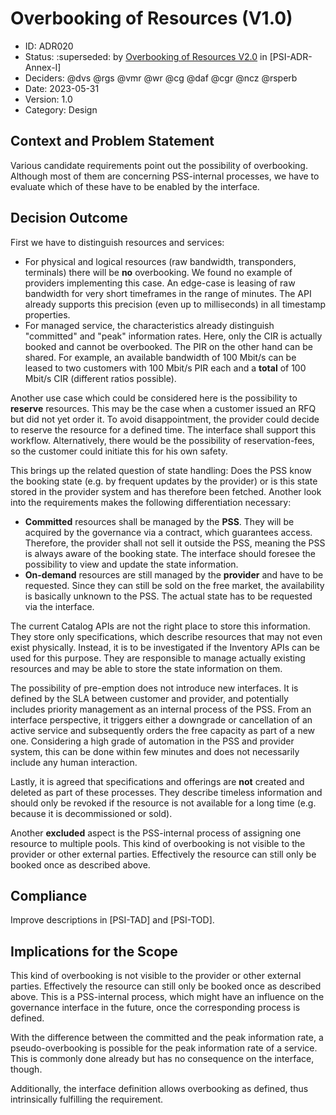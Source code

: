 # Overbooking of Resources (V1.0)

* ID: ADR020
* Status: :superseded: by [Overbooking of Resources V2.0](ADR020-overbooking-of-resources_V2.0.md) in [PSI-ADR-Annex-I]
* Deciders: @dvs @rgs @vmr @wr @cg @daf @cgr @ncz @rsperb
* Date: 2023-05-31
* Version: 1.0
* Category: Design

## Context and Problem Statement

Various candidate requirements point out the possibility of overbooking.
Although most of them are concerning PSS-internal processes, we have to evaluate which of these have to be enabled by the interface.

## Decision Outcome

First we have to distinguish resources and services:

* For physical and logical resources (raw bandwidth, transponders, terminals) there will be **no** overbooking.
  We found no example of providers implementing this case.
  An edge-case is leasing of raw bandwidth for very short timeframes in the range of minutes.
  The API already supports this precision (even up to milliseconds) in all timestamp properties.
* For managed service, the characteristics already distinguish "committed" and "peak" information rates.
  Here, only the CIR is actually booked and cannot be overbooked.
  The PIR on the other hand can be shared.
  For example, an available bandwidth of 100 Mbit/s can be leased to two customers with 100 Mbit/s PIR each and a **total** of 100 Mbit/s CIR (different ratios possible).

Another use case which could be considered here is the possibility to **reserve** resources.
This may be the case when a customer issued an RFQ but did not yet order it.
To avoid disappointment, the provider could decide to reserve the resource for a defined time.
The interface shall support this workflow.
Alternatively, there would be the possibility of reservation-fees, so the customer could initiate this for his own safety.

This brings up the related question of state handling:
Does the PSS know the booking state (e.g. by frequent updates by the provider) or is this state stored in the provider system and has therefore been fetched.
Another look into the requirements makes the following differentiation necessary:

* **Committed** resources shall be managed by the **PSS**.
  They will be acquired by the governance via a contract, which guarantees access.
  Therefore, the provider shall not sell it outside the PSS, meaning the PSS is always aware of the booking state.
  The interface should foresee the possibility to view and update the state information.
* **On-demand** resources are still managed by the **provider** and have to be requested.
  Since they can still be sold on the free market, the availability is basically unknown to the PSS.
  The actual state has to be requested via the interface.

The current Catalog APIs are not the right place to store this information.
They store only specifications, which describe resources that may not even exist physically.
Instead, it is to be investigated if the Inventory APIs can be used for this purpose.
They are responsible to manage actually existing resources and may be able to store the state information on them.

The possibility of pre-emption does not introduce new interfaces.
It is defined by the SLA between customer and provider, and potentially includes priority management as an internal process of the PSS.
From an interface perspective, it triggers either a downgrade or cancellation of an active service and subsequently orders the free capacity as part of a new one.
Considering a high grade of automation in the PSS and provider system, this can be done within few minutes and does not necessarily include any human interaction.

Lastly, it is agreed that specifications and offerings are **not** created and deleted as part of these processes.
They describe timeless information and should only be revoked if the resource is not available for a long time (e.g. because it is decommissioned or sold).

Another **excluded** aspect is the PSS-internal process of assigning one resource to multiple pools.
This kind of overbooking is not visible to the provider or other external parties.
Effectively the resource can still only be booked once as described above.

## Compliance

Improve descriptions in [PSI-TAD] and [PSI-TOD].

## Implications for the Scope

This kind of overbooking is not visible to the provider or other external parties. Effectively the resource can still only be booked once as described above. This is a PSS-internal process, which might have an influence on the governance interface in the future, once the corresponding process is defined.

With the difference between the committed and the peak information rate, a pseudo-overbooking is possible for the peak information rate of a service. This is commonly done already but has no consequence on the interface, though.

Additionally, the interface definition allows overbooking as defined, thus intrinsically fulfilling the requirement.

